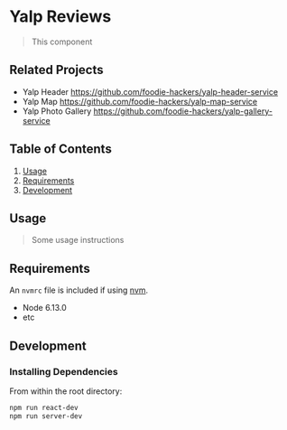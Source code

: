 # Yalp Reviews

> This component 

## Related Projects

  - Yalp Header
  https://github.com/foodie-hackers/yalp-header-service
  - Yalp Map
  https://github.com/foodie-hackers/yalp-map-service
  - Yalp Photo Gallery
  https://github.com/foodie-hackers/yalp-gallery-service


## Table of Contents

1. [Usage](#Usage)
1. [Requirements](#requirements)
1. [Development](#development)

## Usage

> Some usage instructions

## Requirements

An `nvmrc` file is included if using [nvm](https://github.com/creationix/nvm).

- Node 6.13.0
- etc

## Development

### Installing Dependencies

From within the root directory:

```sh
npm run react-dev 
npm run server-dev 
```

